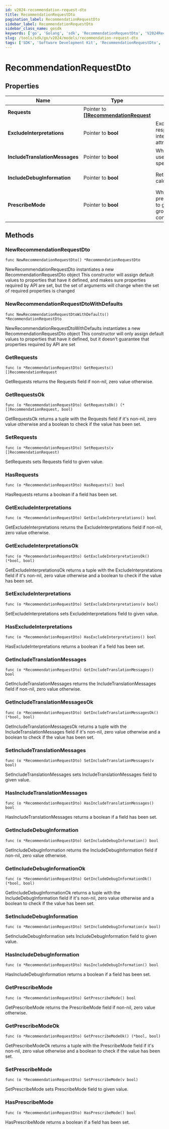 ```yaml
---
id: v2024-recommendation-request-dto
title: RecommendationRequestDto
pagination_label: RecommendationRequestDto
sidebar_label: RecommendationRequestDto
sidebar_class_name: gosdk
keywords: ['go', 'Golang', 'sdk', 'RecommendationRequestDto', 'V2024RecommendationRequestDto'] 
slug: /tools/sdk/go/v2024/models/recommendation-request-dto
tags: ['SDK', 'Software Development Kit', 'RecommendationRequestDto', 'V2024RecommendationRequestDto']
---
```


# RecommendationRequestDto

## Properties

Name | Type | Description | Notes
------------ | ------------- | ------------- | -------------
**Requests** | Pointer to [**[]RecommendationRequest**](recommendation-request) |  | [optional] 
**ExcludeInterpretations** | Pointer to **bool** | Exclude interpretations in the response if \"true\". Return interpretations in the response if this attribute is not specified. | [optional] [default to false]
**IncludeTranslationMessages** | Pointer to **bool** | When set to true, the calling system uses the translated messages for the specified language | [optional] [default to false]
**IncludeDebugInformation** | Pointer to **bool** | Returns the recommender calculations if set to true | [optional] [default to false]
**PrescribeMode** | Pointer to **bool** | When set to true, uses prescribedRulesRecommenderConfig to get identity attributes and peer group threshold instead of standard config. | [optional] [default to false]

## Methods

### NewRecommendationRequestDto

`func NewRecommendationRequestDto() *RecommendationRequestDto`

NewRecommendationRequestDto instantiates a new RecommendationRequestDto object
This constructor will assign default values to properties that have it defined,
and makes sure properties required by API are set, but the set of arguments
will change when the set of required properties is changed

### NewRecommendationRequestDtoWithDefaults

`func NewRecommendationRequestDtoWithDefaults() *RecommendationRequestDto`

NewRecommendationRequestDtoWithDefaults instantiates a new RecommendationRequestDto object
This constructor will only assign default values to properties that have it defined,
but it doesn't guarantee that properties required by API are set

### GetRequests

`func (o *RecommendationRequestDto) GetRequests() []RecommendationRequest`

GetRequests returns the Requests field if non-nil, zero value otherwise.

### GetRequestsOk

`func (o *RecommendationRequestDto) GetRequestsOk() (*[]RecommendationRequest, bool)`

GetRequestsOk returns a tuple with the Requests field if it's non-nil, zero value otherwise
and a boolean to check if the value has been set.

### SetRequests

`func (o *RecommendationRequestDto) SetRequests(v []RecommendationRequest)`

SetRequests sets Requests field to given value.

### HasRequests

`func (o *RecommendationRequestDto) HasRequests() bool`

HasRequests returns a boolean if a field has been set.

### GetExcludeInterpretations

`func (o *RecommendationRequestDto) GetExcludeInterpretations() bool`

GetExcludeInterpretations returns the ExcludeInterpretations field if non-nil, zero value otherwise.

### GetExcludeInterpretationsOk

`func (o *RecommendationRequestDto) GetExcludeInterpretationsOk() (*bool, bool)`

GetExcludeInterpretationsOk returns a tuple with the ExcludeInterpretations field if it's non-nil, zero value otherwise
and a boolean to check if the value has been set.

### SetExcludeInterpretations

`func (o *RecommendationRequestDto) SetExcludeInterpretations(v bool)`

SetExcludeInterpretations sets ExcludeInterpretations field to given value.

### HasExcludeInterpretations

`func (o *RecommendationRequestDto) HasExcludeInterpretations() bool`

HasExcludeInterpretations returns a boolean if a field has been set.

### GetIncludeTranslationMessages

`func (o *RecommendationRequestDto) GetIncludeTranslationMessages() bool`

GetIncludeTranslationMessages returns the IncludeTranslationMessages field if non-nil, zero value otherwise.

### GetIncludeTranslationMessagesOk

`func (o *RecommendationRequestDto) GetIncludeTranslationMessagesOk() (*bool, bool)`

GetIncludeTranslationMessagesOk returns a tuple with the IncludeTranslationMessages field if it's non-nil, zero value otherwise
and a boolean to check if the value has been set.

### SetIncludeTranslationMessages

`func (o *RecommendationRequestDto) SetIncludeTranslationMessages(v bool)`

SetIncludeTranslationMessages sets IncludeTranslationMessages field to given value.

### HasIncludeTranslationMessages

`func (o *RecommendationRequestDto) HasIncludeTranslationMessages() bool`

HasIncludeTranslationMessages returns a boolean if a field has been set.

### GetIncludeDebugInformation

`func (o *RecommendationRequestDto) GetIncludeDebugInformation() bool`

GetIncludeDebugInformation returns the IncludeDebugInformation field if non-nil, zero value otherwise.

### GetIncludeDebugInformationOk

`func (o *RecommendationRequestDto) GetIncludeDebugInformationOk() (*bool, bool)`

GetIncludeDebugInformationOk returns a tuple with the IncludeDebugInformation field if it's non-nil, zero value otherwise
and a boolean to check if the value has been set.

### SetIncludeDebugInformation

`func (o *RecommendationRequestDto) SetIncludeDebugInformation(v bool)`

SetIncludeDebugInformation sets IncludeDebugInformation field to given value.

### HasIncludeDebugInformation

`func (o *RecommendationRequestDto) HasIncludeDebugInformation() bool`

HasIncludeDebugInformation returns a boolean if a field has been set.

### GetPrescribeMode

`func (o *RecommendationRequestDto) GetPrescribeMode() bool`

GetPrescribeMode returns the PrescribeMode field if non-nil, zero value otherwise.

### GetPrescribeModeOk

`func (o *RecommendationRequestDto) GetPrescribeModeOk() (*bool, bool)`

GetPrescribeModeOk returns a tuple with the PrescribeMode field if it's non-nil, zero value otherwise
and a boolean to check if the value has been set.

### SetPrescribeMode

`func (o *RecommendationRequestDto) SetPrescribeMode(v bool)`

SetPrescribeMode sets PrescribeMode field to given value.

### HasPrescribeMode

`func (o *RecommendationRequestDto) HasPrescribeMode() bool`

HasPrescribeMode returns a boolean if a field has been set.


